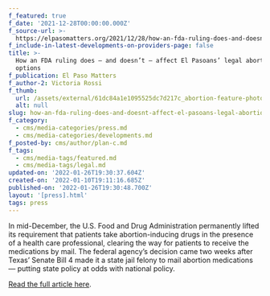 ```yaml
---
f_featured: true
f_date: '2021-12-28T00:00:00.000Z'
f_source-url: >-
  https://elpasomatters.org/2021/12/28/how-an-fda-ruling-does-and-doesnt-affect-el-pasoans-legal-abortion-options/
f_include-in-latest-developments-on-providers-page: false
title: >-
  How an FDA ruling does — and doesn’t — affect El Pasoans’ legal abortion
  options
f_publication: El Paso Matters
f_author-2: Victoria Rossi
f_thumb:
  url: /assets/external/61dc84a1e1095525dc7d217c_abortion-feature-photo-820x394.jpg
  alt: null
slug: how-an-fda-ruling-does-and-doesnt-affect-el-pasoans-legal-abortion-options
f_category:
  - cms/media-categories/press.md
  - cms/media-categories/developments.md
f_posted-by: cms/author/plan-c.md
f_tags:
  - cms/media-tags/featured.md
  - cms/media-tags/legal.md
updated-on: '2022-01-26T19:30:37.604Z'
created-on: '2022-01-10T19:11:16.685Z'
published-on: '2022-01-26T19:30:48.700Z'
layout: '[press].html'
tags: press
---
```


In mid-December, the U.S. Food and Drug Administration permanently lifted its requirement that patients take abortion-inducing drugs in the presence of a health care professional, clearing the way for patients to receive the medications by mail. The federal agency’s decision came two weeks after Texas’ Senate Bill 4 made it a state jail felony to mail abortion medications — putting state policy at odds with national policy.

[Read the full article here](https://elpasomatters.org/2021/12/28/how-an-fda-ruling-does-and-doesnt-affect-el-pasoans-legal-abortion-options/).
